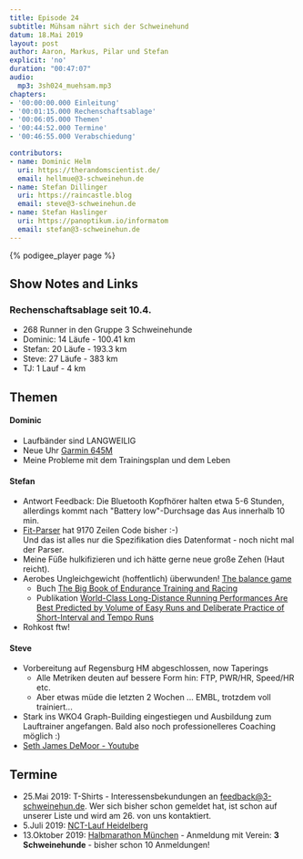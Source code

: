 ```yaml
---
title: Episode 24
subtitle: Mühsam nährt sich der Schweinehund
datum: 18.Mai 2019
layout: post
author: Aaron, Markus, Pilar und Stefan
explicit: 'no'
duration: "00:47:07"
audio:
  mp3: 3sh024_muehsam.mp3
chapters:
- '00:00:00.000 Einleitung'
- '00:01:15.000 Rechenschaftsablage'
- '00:06:05.000 Themen'
- '00:44:52.000 Termine'
- '00:46:55.000 Verabschiedung'

contributors:
- name: Dominic Helm
  uri: https://therandomscientist.de/
  email: hellmue@3-schweinehun.de
- name: Stefan Dillinger
  uri: https://raincastle.blog
  email: steve@3-schweinehun.de
- name: Stefan Haslinger
  uri: https://panoptikum.io/informatom
  email: stefan@3-schweinehun.de
---
```


{% podigee_player page %}

## Show Notes and Links

### Rechenschaftsablage seit 10.4.

* 268 Runner in den Gruppe 3 Schweinehunde
* Dominic: 14 Läufe - 100.41 km
* Stefan: 20 Läufe - 193.3 km
* Steve: 27 Läufe - 383 km
* TJ: 1 Lauf - 4 km

## Themen

#### Dominic

* Laufbänder sind LANGWEILIG
* Neue Uhr [Garmin 645M](https://amzn.to/2Hyxu4t)
* Meine Probleme mit dem Trainingsplan und dem Leben

#### Stefan

* Antwort Feedback: Die Bluetooth Kopfhörer halten etwa 5-6 Stunden, allerdings kommt nach "Battery low"-Durchsage das Aus innerhalb 10 min.
* [Fit-Parser](https://github.com/3schweinehunde/fit_parser) hat 9170 Zeilen Code bisher :-)<br/>
  Und das ist alles nur die Spezifikation dies Datenformat - noch nicht mal der Parser.
* Meine Füße hulkifizieren und ich hätte gerne neue große Zehen (Haut reicht).
* Aerobes Ungleichgewicht (hoffentlich) überwunden! [The balance game](https://philmaffetone.com/the-balance-game/)
  * Buch [The Big Book of Endurance Training and Racing](https://amzn.to/2VKRvhX)
  * Publikation
    [World-Class Long-Distance Running Performances Are Best Predicted by Volume of Easy Runs and Deliberate Practice of Short-Interval and Tempo Runs](https://www.researchgate.net/publication/332769237)
* Rohkost ftw!

#### Steve

* Vorbereitung auf Regensburg HM abgeschlossen, now Taperings
  * Alle Metriken deuten auf bessere Form hin: FTP, PWR/HR, Speed/HR etc.
  * Aber etwas müde die letzten 2 Wochen ... EMBL, trotzdem voll trainiert...
* Stark ins WKO4 Graph-Building eingestiegen und Ausbildung zum Lauftrainer angefangen. Bald also noch professionelleres Coaching möglich :)
* [Seth James DeMoor - Youtube](https://www.youtube.com/channel/UCeSHo5kTvzoik4STh7MuMCA)

## Termine

* 25.Mai 2019: T-Shirts - Interessensbekundungen an <feedback@3-schweinehun.de>.
  Wer sich bisher schon gemeldet hat, ist schon auf unserer Liste und wird am 26. von uns kontaktiert.
* 5.Juli 2019: [NCT-Lauf Heidelberg ](https://www.nct-heidelberg.de/das-nct/spenden/nct-lauf.html)
* 13.Oktober 2019: [Halbmarathon München](https://www.abavent.de/anmeldeservice/334/1444/3883/?de) - Anmeldung mit Verein: **3 Schweinehunde** - bisher schon 10 Anmeldungen!
